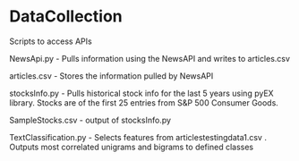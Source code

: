 # DataCollection
Scripts to access APIs 

NewsApi.py - Pulls information using the NewsAPI and writes to articles.csv

articles.csv - Stores the information pulled by NewsAPI

stocksInfo.py - Pulls historical stock info for the last 5 years using pyEX library. Stocks are of the first 25 entries from S&P 500 Consumer Goods.

SampleStocks.csv - output of stocksInfo.py

TextClassification.py - Selects features from articlestestingdata1.csv . Outputs most correlated unigrams and bigrams to defined classes
